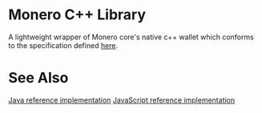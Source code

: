 # Monero C++ Library

A lightweight wrapper of Monero core's native c++ wallet which conforms to the specification defined [here](https://github.com/monero-ecosystem/monero-javascript/blob/master/monero-model.pdf).

# See Also

[Java reference implementation](https://github.com/monero-ecosystem/monero-java-rpc)
[JavaScript reference implementation](https://github.com/monero-ecosystem/monero-javascript)